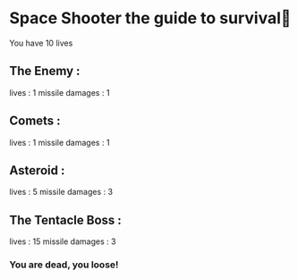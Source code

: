 ﻿# Space Shooter the guide to survival👾

You have 10 lives

## The Enemy :
lives : 1
missile damages : 1

## Comets :
lives : 1
missile damages : 1

## Asteroid :
lives : 5
missile damages : 3
 
## The Tentacle Boss :
lives : 15
missile damages : 3


### You are dead, you loose!

